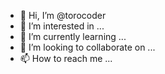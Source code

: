 - 👋 Hi, I’m @torocoder
- 👀 I’m interested in ...
- 🌱 I’m currently learning ...
- 💞️ I’m looking to collaborate on ...
- 📫 How to reach me ...

<!---
torocoder/torocoder is a ✨ special ✨ repository because its `README.md` (this file) appears on your GitHub profile.
You can click the Preview link to take a look at your changes.
--->
